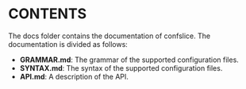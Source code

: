 CONTENTS
========

The docs folder contains the documentation of confslice. The documentation
is divided as follows:

   * **GRAMMAR.md**: The grammar of the supported configuration files.
   * **SYNTAX.md**: The syntax of the supported configuration files.
   * **API.md**: A description of the API.

